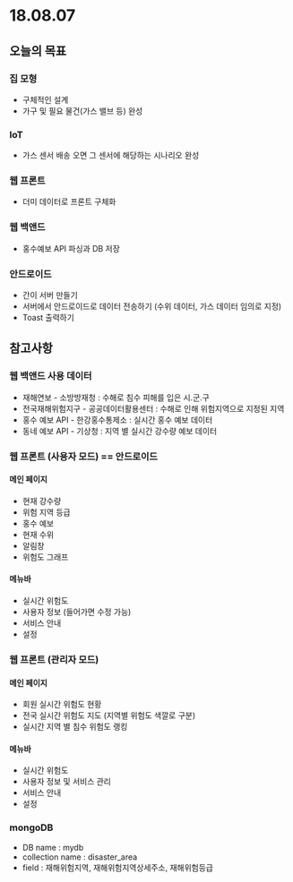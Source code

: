 # 18.08.07

## 오늘의 목표

### 집 모형

* 구체적인 설계
* 가구 및 필요 물건\(가스 밸브 등\) 완성

### IoT

* 가스 센서 배송 오면 그 센서에 해당하는 시나리오 완성

### 웹 프론트

* 더미 데이터로 프론트 구체화 

### 웹 백앤드

* 홍수예보 API 파싱과 DB 저장 

### 안드로이드

* 간이 서버 만들기
* 서버에서 안드로이드로 데이터 전송하기 \(수위 데이터, 가스 데이터 임의로 지정\)
* Toast 출력하기 

## 참고사항

### 웹 백앤드 사용 데이터

* 재해연보 - 소방방재청 : 수해로 침수 피해를 입은 시.군.구
* 전국재해위험지구 - 공공데이터활용센터 : 수해로 인해 위험지역으로 지정된 지역
* 홍수 예보 API - 한강홍수통제소 : 실시간 홍수 예보 데이터
* 동네 예보 API - 기상청 : 지역 별 실시간 강수량 예보 데이터

### 웹 프론트 \(사용자 모드\) == 안드로이드 

#### 메인 페이지 

* 현재 강수량
* 위험 지역 등급
* 홍수 예보
* 현재 수위
* 알림창
* 위험도 그래프 

#### 메뉴바

* 실시간 위험도
* 사용자 정보 \(들어가면 수정 가능\)
* 서비스 안내 
* 설정 

### 웹 프론트 \(관리자 모드\)

#### 메인 페이지

* 회원 실시간 위험도 현황
* 전국 실시간 위험도 지도 \(지역별 위험도 색깔로 구분\)
* 실시간 지역 별 침수 위험도 랭킹

#### 메뉴바

* 실시간 위험도
* 사용자 정보 및 서비스 관리
* 서비스 안내
* 설정 

### mongoDB

* DB name : mydb
* collection name : disaster\_area
* field : 재해위험지역, 재해위험지역상세주소, 재해위험등급

